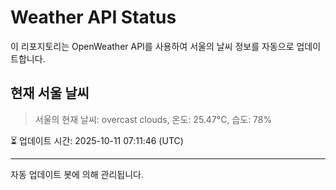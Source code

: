 
# Weather API Status

이 리포지토리는 OpenWeather API를 사용하여 서울의 날씨 정보를 자동으로 업데이트합니다.

## 현재 서울 날씨
> 서울의 현재 날씨: overcast clouds, 온도: 25.47°C, 습도: 78%

⏳ 업데이트 시간: 2025-10-11 07:11:46 (UTC)

---
자동 업데이트 봇에 의해 관리됩니다.
